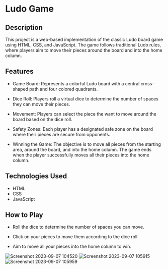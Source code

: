# Ludo Game


## Description

This project is a web-based implementation of the classic Ludo board game using HTML, CSS, and JavaScript. The game follows traditional Ludo rules, where players aim to move their pieces around the board and into the home column.
## Features

 * Game Board:
        Represents a colorful Ludo board with a central cross-shaped path and four colored quadrants.


 * Dice Roll:
        Players roll a virtual dice to determine the number of spaces they can move their pieces.

*  Movement:
        Players can select the piece the want to move around the board based on the dice roll.

*  Safety Zones:
        Each player has a designated safe zone on the board where their pieces are secure from opponents.

 * Winning the Game:
        The objective is to move all pieces from the starting area, around the board, and into the home column.
        The game ends when the player successfully moves all their pieces into the home column.

## Technologies Used

   * HTML
   * CSS
  *  JavaScript

## How to Play

 * Roll the dice to determine the number of spaces you can move.
  
 * Click on your pieces to move them according to the dice roll.
  
 * Aim to move all your pieces into the home column to win.

![Screenshot 2023-09-07 104520](https://github.com/Ayushh-patell/LUDO-Game/assets/142811459/824f8abd-f632-4081-85eb-bae28079780e)
![Screenshot 2023-09-07 105915](https://github.com/Ayushh-patell/LUDO-Game/assets/142811459/7577438f-fb4f-468d-b9f8-7a039a3c3b25)
![Screenshot 2023-09-07 105959](https://github.com/Ayushh-patell/LUDO-Game/assets/142811459/0d9a0a1f-81cc-41ed-8d60-fe967770674c)
